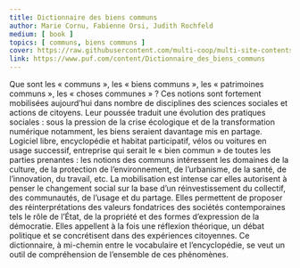 ```yaml
---
title: Dictionnaire des biens communs
author: Marie Cornu, Fabienne Orsi, Judith Rochfeld
medium: [ book ]
topics: [ communs, biens communs ]
cover: https://raw.githubusercontent.com/multi-coop/multi-site-contents/maj-edito/texts/ressources/images/dict_biens_communs.jpeg
link: https://www.puf.com/content/Dictionnaire_des_biens_communs
---
```


Que sont les « communs », les « biens communs », les « patrimoines communs », les « choses communes » ? Ces notions sont fortement mobilisées aujourd’hui dans nombre de disciplines des sciences sociales et actions de citoyens. Leur poussée traduit une évolution des pratiques sociales : sous la pression de la crise écologique et de la transformation numérique notamment, les biens seraient davantage mis en partage. Logiciel libre, encyclopédie et habitat participatif, vélos ou voitures en usage successif, entreprise qui serait le « bien commun » de toutes les parties prenantes : les notions des communs intéressent les domaines de la culture, de la protection de l’environnement, de l’urbanisme, de la santé, de l’innovation, du travail, etc. La mobilisation est intense car elles autorisent à penser le changement social sur la base d’un réinvestissement du collectif, des communautés, de l’usage et du partage. Elles permettent de proposer des réinterprétations des valeurs fondatrices des sociétés contemporaines tels le rôle de l’État, de la propriété et des formes d’expression de la démocratie. Elles appellent à la fois une réflexion théorique, un débat politique et se concrétisent dans des expériences citoyennes. Ce dictionnaire, à mi-chemin entre le vocabulaire et l’encyclopédie, se veut un outil de compréhension de l’ensemble de ces phénomènes.
